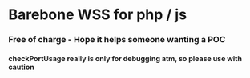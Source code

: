 # Barebone WSS for php / js

### Free of charge - Hope it helps someone wanting a POC

#### checkPortUsage really is only for debugging atm, so please use with caution